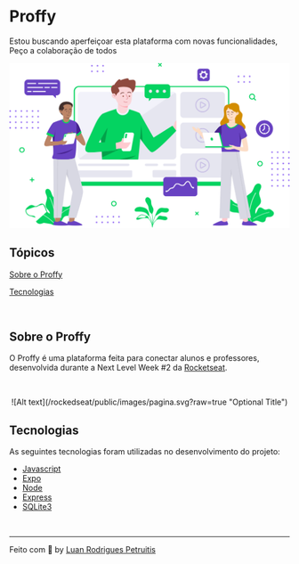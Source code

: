 # Proffy
Estou buscando aperfeiçoar esta plataforma com novas funcionalidades, Peço a colaboração de todos

<p>

![Alt text](/rockedseat/public/images/landing.svg?raw=true "Optional Title")

## Tópicos 

[Sobre o Proffy](#sobre-o-proffy)

[Tecnologias](#tecnologias)
</p>
<br>

## Sobre o Proffy

O Proffy é uma plataforma feita para conectar alunos e professores, desenvolvida durante a Next Level Week #2 da [Rocketseat](https://rocketseat.com.br/).

<br>

<p align="center">
  ![Alt text](/rockedseat/public/images/pagina.svg?raw=true "Optional Title")
</p>

## Tecnologias

As seguintes tecnologias foram utilizadas no desenvolvimento do projeto:

- [Javascript](https://www.javascript.com/)
- [Expo](https://expo.io/)
- [Node](https://nodejs.org/en/)
- [Express](https://expressjs.com/)
- [SQLite3](https://www.sqlite.org/index.html)

<br>

---

Feito com :black_heart: by [Luan Rodrigues Petruitis](https://github.com/LuanPetruitis)